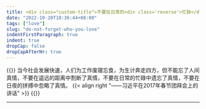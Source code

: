 ```yaml
---
title: <div class="custom-title">不要在日常的<div class='reverse'>忙碌</div>中遗忘了<div class='long-cang'>真情</div></div>
date: "2022-10-20T18:36:44+08:00"
tags: ["love"]
slug: "do-not-forget-who-you-love"
indentFirstParagraph: true
indent: true
dropCap: false
dropCapAfterHr: true
---
```


{{<quote >}}
  当今社会发展快速，人们为工作废寝忘食，为生计奔走四方，但不能忘了人间真情，不要在遥远的距离中割断了真情，不要在日常的忙碌中遗忘了真情，不要在日夜的拼搏中忽略了真情。
{{< align right "——习近平在2017年春节团拜会上的讲话" >}}
{{</quote >}}

---
